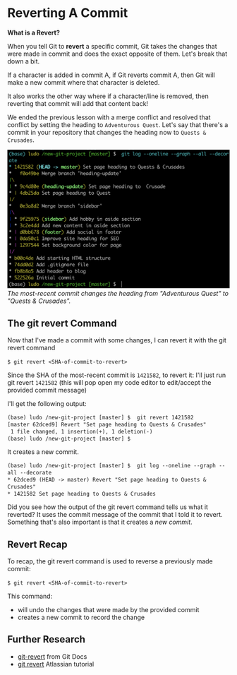 # Reverting A Commit

**What is a Revert?**

When you tell Git to **revert** a specific commit, Git takes the changes that were made in commit and does the exact opposite of them. Let's break that down a bit.

If a character is added in commit A, if Git reverts commit A, then Git will make a new commit where that character is deleted.

It also works the other way where if a character/line is removed, then reverting that commit will add that content back!

We ended the previous lesson with a merge conflict and resolved that conflict by setting the heading to `Adventurous Quest`. Let's say that there's a commit in your repository that changes the heading now to `Quests & Crusades`.

![git revert1](./images/01_git_revert.png)
*The most-recent commit changes the heading from "Adventurous Quest" to "Quests & Crusades".*

## The git revert Command
Now that I've made a commit with some changes, I can revert it with the git revert command

`$ git revert <SHA-of-commit-to-revert>`

Since the SHA of the most-recent commit is `1421582`, to revert it: I'll just run git revert `1421582` (this will pop open my code editor to edit/accept the provided commit message)

I'll get the following output:

```console
(base) ludo /new-git-project [master] $  git revert 1421582
[master 62dced9] Revert "Set page heading to Quests & Crusades"
 1 file changed, 1 insertion(+), 1 deletion(-)
(base) ludo /new-git-project [master] $
```

It creates a new commit.

```console
(base) ludo /new-git-project [master] $  git log --oneline --graph --all --decorate
* 62dced9 (HEAD -> master) Revert "Set page heading to Quests & Crusades"
* 1421582 Set page heading to Quests & Crusades
```

Did you see how the output of the git revert command tells us what it reverted? It uses the commit message of the commit that I told it to revert. Something that's also important is that it creates a *new commit*.

## Revert Recap
To recap, the git revert command is used to reverse a previously made commit:

`$ git revert <SHA-of-commit-to-revert>`

This command:

- will undo the changes that were made by the provided commit
- creates a new commit to record the change

## Further Research
- [git-revert](https://git-scm.com/docs/git-revert) from Git Docs
- [git revert](https://www.atlassian.com/git/tutorials/undoing-changes) Atlassian tutorial
